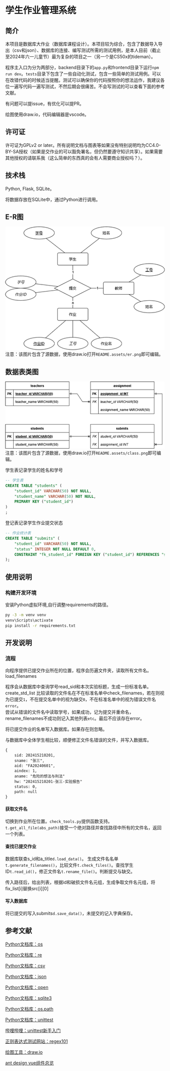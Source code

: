 # 学生作业管理系统

## 简介

本项目是数据库大作业（数据库课程设计）。本项目较为综合，包含了数据导入导出（csv和json）、数据库的连接、编写测试所需的测试用例，是本人目前（截止至2024年六一儿童节）最为复杂的项目之一（另一个是CS50x的tideman）。

程序主入口为分为两部分，backend目录下的`app.py`和frontend目录下运行`npm run dev`。`tests`目录下包含了一些自动化测试，包含一些简单的测试用例。可以在改错代码的时候适当提醒。测试可以确保你的代码按照你的想法运作，我建议各位一遍写代码一遍写测试，不然后期会很痛苦。不会写测试的可以查看下面的参考文献。

有问题可以提issue，有优化可以提PR。

绘图使用draw.io，代码编辑器是vscode。

## 许可证

许可证为GPLv2 or later。所有说明文档与图表等如果没有特别说明均为CC4.0-BY-SA授权（如果是交作业的可以豁免署名，但仍然要遵守知识共享）。如果需要其他授权的请联系我（这么简单的东西真的会有人需要商业授权吗？）。

## 技术栈

Python, Flask, SQLite。

将数据存放在SQLite中，通过Python进行调用。

## E-R图

![E-R](assets/er.png)  
注意：该图片包含了源数据，使用draw.io打开`README.assets/er.png`即可编辑。

## 数据表类图

![class](assets/class.png)  
注意：该图片包含了源数据，使用draw.io打开`README.assets/class.png`即可编辑。

学生表记录学生的姓名和学号
```sql
-- 学生表
CREATE TABLE "students" (
	"student_id" VARCHAR(50) NOT NULL,
	"student_name" VARCHAR(50) NOT NULL,
	PRIMARY KEY ("student_id")
)
;
```
登记表记录学生作业提交状态
```sql
-- 作业统计表
CREATE TABLE "submits" (
    "student_id" VARCHAR(50) NOT NULL,
    "status" INTEGER NOT NULL DEFAULT 0,
    CONSTRAINT "fk_student_id" FOREIGN KEY ("student_id") REFERENCES "students" ("student_id") ON UPDATE CASCADE ON DELETE NO ACTION
);

```


## 使用说明

### 构建开发环境
安装Python虚拟环境,自行调整requirements的路径。
```bash
py -3 -m venv venv
venv\Scripts\activate
pip install -r requirements.txt
```

## 开发说明

### 流程

向程序提供已提交作业所在的位置，程序会历遍文件夹，读取所有文件名。load_filenames

程序会从数据库中查询学号read_sid和本次实验标题，生成一份标准名单。  create_std_list
比较读取的文件名在不在标准名单中check_filenames，若在则视为已提交`1`，不在提交名单中的视为缺交`0`，不在标准名单中的视为错误文件名`error`。  
尝试从错误的文件名中读取学号，如果成功，记为提交并重命名，rename_filenames不成功则记入其他列表`etc`。最后不应该存在error。

将已提交作业的名单写入数据库。如果存在则忽略。

与数据库中全体学生相比较，顺便修正文件名错误的文件，并写入数据库。

```json-with-comment
{
	sid: 202415210201,
	sname: "张三",
	aid: "FA20240601",
	aindex: 1,
	aname: "危险的想法与刑法"
	hw: "202415210201-张三-实验报告"
	status: 0,
	path: null
}
```

#### 获取文件名

切换到作业所在位置。`check_tools.py`提供函数支持。`t.get_all_file(abs_path)`接受一个绝对路径并查找路径中所有的文件名，返回一个列表。

#### 查找已提交作业

数据库联查s_id和a_title`d.load_data()`。 生成文件名名单`t.generate_filenames()`，比较文件`t.check_files()`。查找学生ID`t.read_id()`，修正文件名`t.rename_file()`。判断提交与缺交。

传入路径后，给出列表，根据id和破损文件名元组，生成争取文件名元组，将fix_list[i]替换src[i][0]

#### 写入数据库

将已提交的写入submits`d.save_data()`，未提交的记入字典保存。



## 参考文献

[Python文档库：os](https://docs.python.org/zh-cn/3/library/os.html)  

[Python文档库：re](https://docs.python.org/zh-cn/3/library/re.html)  

[Python文档库：csv](https://docs.python.org/zh-cn/3/library/csv.html)  

[Python文档库：json](https://docs.python.org/zh-cn/3/library/json.html)  

[Python文档库：open](https://docs.python.org/zh-cn/3/library/functions.html#open)

[Python文档库：sqlite3](https://docs.python.org/zh-cn/3.9/library/sqlite3.html)  

[Python文档库：os.path](https://docs.python.org/zh-cn/3/library/os.path.html)  

[Python文档库：unittest](https://docs.python.org/zh-cn/3/library/unittest.html)  

[哔哩哔哩：unittest新手入门](https://www.bilibili.com/video/BV1sZ4y1i7nQ/)  

[正则表达式测试网站：regex101](https://regex101.com/) 

[绘图工具：draw.io](https://app.diagrams.net/)

[ant design vue组件总览](https://antdv.com/components/overview-cn)